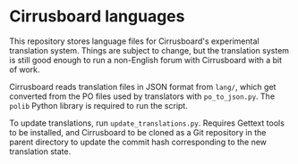 # Cirrusboard languages
This repository stores language files for Cirrusboard's experimental translation system. Things are subject to change, but the translation system is still good enough to run a non-English forum with Cirrusboard with a bit of work.

Cirrusboard reads translation files in JSON format from `lang/`, which get converted from the PO files used by translators with `po_to_json.py`. The `polib` Python library is required to run the script.

To update translations, run `update_translations.py`. Requires Gettext tools to be installed, and Cirrusboard to be cloned as a Git repository in the parent directory to update the commit hash corresponding to the new translation state.
